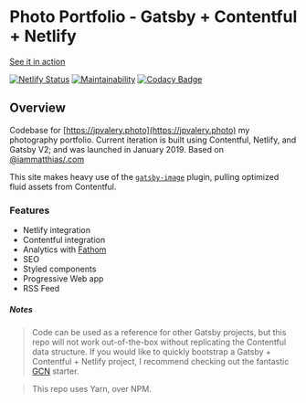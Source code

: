 # Photo Portfolio - Gatsby + Contentful + Netlify

[See it in action](https://jpvalery.photo)

[![Netlify Status](https://api.netlify.com/api/v1/badges/592d351c-5180-41c9-be77-e98fbc33cd2e/deploy-status)](https://app.netlify.com/sites/jpvalery-portfolio/deploys) [![Maintainability](https://api.codeclimate.com/v1/badges/8c4c1cfe4b182212ae3c/maintainability)](https://codeclimate.com/github/jpvalery/portfolio/maintainability) [![Codacy Badge](https://api.codacy.com/project/badge/Grade/e4864e257d8d4c40a2a3535b619f9fe9)](https://www.codacy.com/app/jpvalery/portfolio?utm_source=github.com&amp;utm_medium=referral&amp;utm_content=jpvalery/portfolio&amp;utm_campaign=Badge_Grade)


## Overview

Codebase for [https://jpvalery.photo](https://jpvalery.photo) my photography portfolio.
Current iteration is built using Contentful, Netlify, and Gatsby V2; and was launched in January 2019. Based on [@iammatthias/.com](https://github.com/iammatthias/.com)

This site makes heavy use of the [`gatsby-image`](https://next.gatsbyjs.org/packages/gatsby-image/) plugin, pulling optimized fluid assets from Contentful.

### Features

- Netlify integration
- Contentful integration
- Analytics with [Fathom](https://usefathom.com)
- SEO
- Styled components
- Progressive Web app
- RSS Feed

##### Notes

> Code can be used as a reference for other Gatsby projects, but this repo will not work out-of-the-box without replicating the Contentful data structure. If you would like to quickly bootstrap a Gatsby + Contentful + Netlify project, I recommend checking out the fantastic [GCN](https://github.com/ryanwiemer/gatsby-starter-gcn) starter.

> This repo uses Yarn, over NPM.
